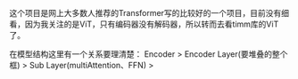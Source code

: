 这个项目是网上大多数人推荐的Transformer写的比较好的一个项目，目前没有细看，因为我关注的是ViT，只有编码器没有解码器，所以转而去看timm库的ViT了。

在模型结构这里有一个关系要理清楚：
Encoder > Encoder Layer(要堆叠的整个框) > Sub Layer(multiAttention、FFN) >